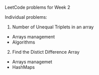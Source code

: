 LeetCode problems for Week 2

Individual problems:
1. Number of Unequal Triplets in an array
  - Arrays management
  - Algorithms
2. Find the Distict Difference Array
  - Arrays managemet
  - HashMaps 
